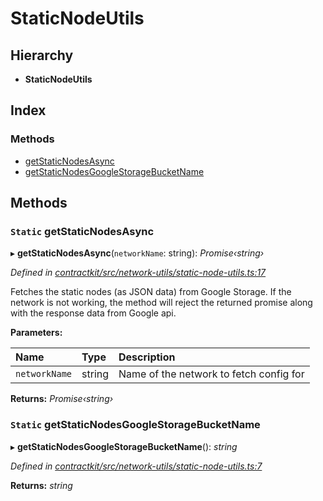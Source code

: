 # StaticNodeUtils

## Hierarchy

* **StaticNodeUtils**

## Index

### Methods

* [getStaticNodesAsync](_network_utils_static_node_utils_.staticnodeutils.md#static-getstaticnodesasync)
* [getStaticNodesGoogleStorageBucketName](_network_utils_static_node_utils_.staticnodeutils.md#static-getstaticnodesgooglestoragebucketname)

## Methods

### `Static` getStaticNodesAsync

▸ **getStaticNodesAsync**\(`networkName`: string\): _Promise‹string›_

_Defined in_ [_contractkit/src/network-utils/static-node-utils.ts:17_](https://github.com/celo-org/celo-monorepo/blob/master/packages/contractkit/src/network-utils/static-node-utils.ts#L17)

Fetches the static nodes \(as JSON data\) from Google Storage. If the network is not working, the method will reject the returned promise along with the response data from Google api.

**Parameters:**

| Name | Type | Description |
| :--- | :--- | :--- |
| `networkName` | string | Name of the network to fetch config for |

**Returns:** _Promise‹string›_

### `Static` getStaticNodesGoogleStorageBucketName

▸ **getStaticNodesGoogleStorageBucketName**\(\): _string_

_Defined in_ [_contractkit/src/network-utils/static-node-utils.ts:7_](https://github.com/celo-org/celo-monorepo/blob/master/packages/contractkit/src/network-utils/static-node-utils.ts#L7)

**Returns:** _string_

